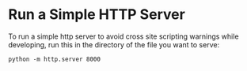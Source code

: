 # Run a Simple HTTP Server

To run a simple http server to avoid cross site scripting warnings while developing, run this in the directory of the file you want to serve:

`python -m http.server 8000`
